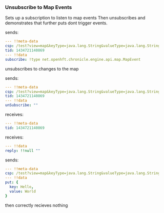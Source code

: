 ### Unsubscribe to Map Events
Sets up a subscription to listen to map events Then unsubscribes and demonstrates that further puts dont trigger  events.

sends:

```yaml
--- !!meta-data
csp: /test?view=map&keyType=java.lang.String&valueType=java.lang.String
tid: 1434721140869
--- !!data
subscribe: !type net.openhft.chronicle.engine.api.map.MapEvent

```
unsubscribes to changes to the map

sends:

```yaml
--- !!meta-data
csp: /test?view=map&keyType=java.lang.String&valueType=java.lang.String
tid: 1434721140869
--- !!data
unSubscribe: ""
```

receives:

```yaml
--- !!meta-data
tid: 1434721140869
```

receives:

```yaml
--- !!data
reply: !!null ""
```

sends:

```yaml
--- !!meta-data
csp: /test?view=map&keyType=java.lang.String&valueType=java.lang.String
--- !!data
put: {
  key: Hello,
  value: World
}
```

then correctly recieves nothing 
